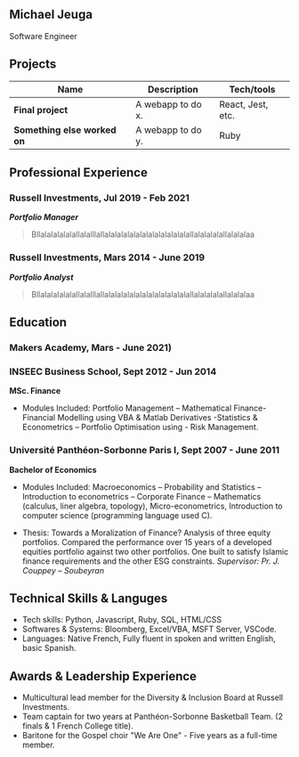 ## Michael Jeuga

Software Engineer

## Projects

| Name                         | Description       | Tech/tools        |
| ---------------------------- | ----------------- | ----------------- |
| **Final project**            | A webapp to do x. | React, Jest, etc. |
| **Something else worked on** | A webapp to do y. | Ruby              |

## Professional Experience

### Russell Investments, Jul 2019 - Feb 2021
_**Portfolio Manager**_

>Bllalalalalalallalalllallalalalalalalalalalalalalalallalalalalallalalalaa



### Russell Investments, Mars 2014 - June 2019
_**Portfolio Analyst**_

>Bllalalalalalallalalllallalalalalalalalalalalalalalallalalalalallalalalaa




## Education

### Makers Academy, Mars - June 2021)

### INSEEC Business School, Sept 2012 - Jun 2014
**MSc. Finance**

* Modules Included: Portfolio Management – Mathematical Finance- Financial Modelling using VBA & Matlab
      Derivatives -Statistics & Econometrics – Portfolio Optimisation using - Risk Management.



### Université Panthéon-Sorbonne Paris I, Sept 2007 - June 2011
**Bachelor of Economics**

* Modules Included: Macroeconomics – Probability and Statistics – Introduction to econometrics – Corporate Finance – 
Mathematics (calculus, liner algebra, topology), Micro-econometrics, Introduction to computer science (programming language used C).


* Thesis: Towards a Moralization of Finance?
      Analysis of three equity portfolios. 
      Compared the performance over 15 years of a developed equities portfolio against two other portfolios. 
      One built to satisfy Islamic finance requirements and the other ESG constraints. 
     _Supervisor: Pr. J. Couppey – Soubeyran_


## Technical Skills & Languges

 * Tech skills: Python, Javascript, Ruby, SQL, HTML/CSS
 * Softwares & Systems: Bloomberg, Excel/VBA, MSFT Server, VSCode.
 * Languages: Native French, Fully fluent in spoken and written English, basic Spanish.

## Awards & Leadership Experience
 
 * Multicultural lead member for the Diversity & Inclusion Board at Russell Investments.
 * Team captain for two years at Panthéon-Sorbonne Basketball Team. (2 finals & 1 French College title).
 * Baritone for the Gospel choir "We Are One" - Five years as a full-time member.
